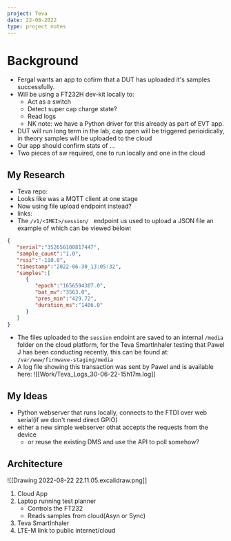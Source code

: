 ```yaml
---
project: Teva
date: 22-08-2022
type: project notes
---
```


# Background
- Fergal wants an app to cofirm that a DUT has uploaded it's samples successfully. 
- Will be using a FT232H dev-kit locally to:
	- Act as a switch
	- Detect super cap charge state?
	- Read logs
	- NK note: we have a Python driver for this already as part of EVT app. 
- DUT will run long term in the lab, cap open will be triggered perioidically, in theory samples will be uploaded to the cloud 
- Our app should confirm stats of ...
- Two pieces of sw required, one to run locally and one in the cloud


## My Research
 - Teva repo:
 - Looks like was a MQTT client at one stage
 - Now using file upload endpoint instead?
 - links:
 - The `/v1/<IMEI>/session/ ` endpoint us used to upload a JSON file an example of which can be viewed below:
``` JSON
{
   "serial":"352656100817447",
   "sample_count":"1.0",
   "rssi":"-110.0",
   "timestamp":"2022-06-30_13:05:32",
   "samples":[
      {
         "epoch":"1656594307.0",
         "bat_mv":"3563.0",
         "pres_min":"429.72",
         "duration_ms":"1406.0"
      }
   ]
}
```
- The files uploaded to the `session` endoint are saved to an internal `/media` folder on the cloud platform, for the Teva SmartInhaler testing that Pawel J has been conducting recently, this can be found at: `/var/www/firmwave-staging/media` 
- A log file showing this transaction was sent by Pawel and is available here: ![[Work/Teva_Logs_30-06-22-15h17m.log]]


## My Ideas
- Python webserver that runs locally, connects to the FTDI over web serial(if we don't need direct GPIO)
- either a new simple webserver othat accepts the requests from the device
	- or reuse the existing DMS and use the API to poll somehow? 

## Architecture

![[Drawing 2022-08-22 22.11.05.excalidraw.png]]

1. Cloud App
2. Laptop running test planner
	- Controls the FT232
	- Reads samples from cloud(Asyn or Sync)
3. Teva SmartInhaler 
4. LTE-M link to public internet/cloud